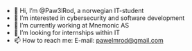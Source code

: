 - 👋 Hi, I’m @Paw3lRod, a norwegian IT-student
- 👀 I’m interested in cybersecurity and software development
- 🌱 I’m currently working at Mnemonic AS
- 💞️ I’m looking for internships within IT
- 📫 How to reach me: E-mail: pawelmrod@gmail.com

<!---
Paw3lRod/Paw3lRod is a ✨ special ✨ repository because its `README.md` (this file) appears on your GitHub profile.
You can click the Preview link to take a look at your changes.
--->
